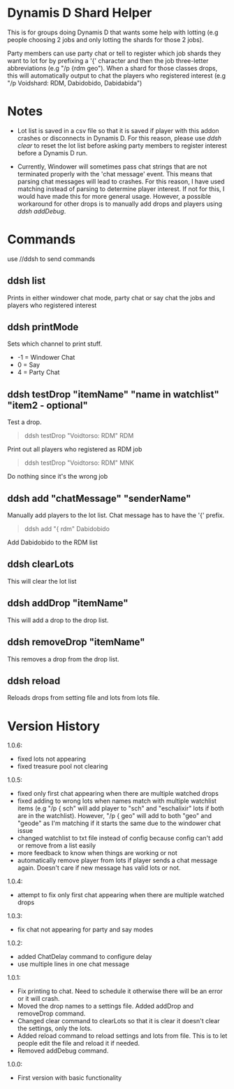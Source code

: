 # Dynamis D Shard Helper

This is for groups doing Dynamis D that wants some help with lotting (e.g people choosing 2 jobs and only lotting the shards for those 2 jobs).

Party members can use party chat or tell to register which job shards they want to lot for by prefixing a '{' character and then the job three-letter abbreviations (e.g "/p {rdm geo"). When a shard for those classes drops, this will automatically output to chat the players who registered interest (e.g "/p Voidshard: RDM, Dabidobido, Dabidabida")

# Notes

- Lot list is saved in a csv file so that it is saved if player with this addon crashes or disconnects in Dynamis D. For this reason, please use *ddsh clear* to reset the lot list before asking party members to register interest before a Dynamis D run.

- Currently, Windower will sometimes pass chat strings that are not terminated properly with the 'chat message' event. This means that parsing chat messages will lead to crashes. For this reason, I have used matching instead of parsing to determine player interest. If not for this, I would have made this for more general usage. However, a possible workaround for other drops is to manually add drops and players using *ddsh addDebug*.

# Commands

use //ddsh to send commands

## ddsh list 

Prints in either windower chat mode, party chat or say chat the jobs and players who registered interest

## ddsh printMode <number>

Sets which channel to print stuff.
 
- -1 = Windower Chat
- 0 = Say
- 4 = Party Chat
	
## ddsh testDrop "itemName" "name in watchlist" "item2 - optional"

Test a drop.

>ddsh testDrop "Voidtorso: RDM" RDM

Print out all players who registered as RDM job

> ddsh testDrop "Voidtorso: RDM" MNK

Do nothing since it's the wrong job

## ddsh add "chatMessage" "senderName"

Manually add players to the lot list. Chat message has to have the '{' prefix.

> ddsh add "{ rdm" Dabidobido

Add Dabidobido to the RDM list

## ddsh clearLots

This will clear the lot list

## ddsh addDrop "itemName"

This will add a drop to the drop list.

## ddsh removeDrop "itemName"

This removes a drop from the drop list.

## ddsh reload

Reloads drops from setting file and lots from lots file.

# Version History
1.0.6:
- fixed lots not appearing
- fixed treasure pool not clearing

1.0.5:
- fixed only first chat appearing when there are multiple watched drops
- fixed adding to wrong lots when names match with multiple watchlist items (e.g "/p { sch" will add player to "sch" and "eschalixir" lots if both are in the watchlist). However, "/p { geo" will add to both "geo" and "geode" as I'm matching if it starts the same due to the windower chat issue
- changed watchlist to txt file instead of config because config can't add or remove from a list easily
- more feedback to know when things are working or not
- automatically remove player from lots if player sends a chat message again. Doesn't care if new message has valid lots or not.

1.0.4:
- attempt to fix only first chat appearing when there are multiple watched drops

1.0.3:
- fix chat not appearing for party and say modes

1.0.2:
- added ChatDelay command to configure delay
- use multiple lines in one chat message

1.0.1:
- Fix printing to chat. Need to schedule it otherwise there will be an error or it will crash.
- Moved the drop names to a settings file. Added addDrop and removeDrop command.
- Changed clear command to clearLots so that it is clear it doesn't clear the settings, only the lots.
- Added reload command to reload settings and lots from file. This is to let people edit the file and reload it if needed.
- Removed addDebug command.

1.0.0: 
- First version with basic functionality
